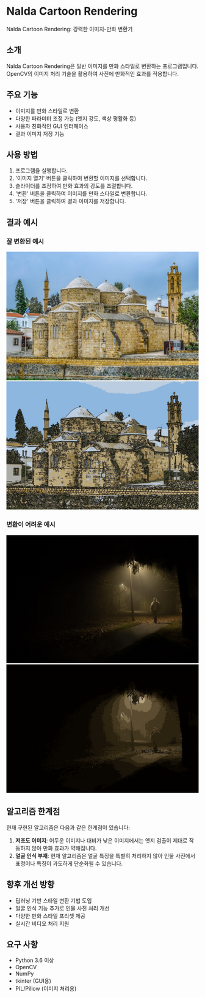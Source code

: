 # Nalda Cartoon Rendering
Nalda Cartoon Rendering: 강력한 이미지-만화 변환기

## 소개
Nalda Cartoon Rendering은 일반 이미지를 만화 스타일로 변환하는 프로그램입니다. OpenCV의 이미지 처리 기술을 활용하여 사진에 만화적인 효과를 적용합니다.

## 주요 기능
- 이미지를 만화 스타일로 변환
- 다양한 파라미터 조정 가능 (엣지 강도, 색상 평활화 등)
- 사용자 친화적인 GUI 인터페이스
- 결과 이미지 저장 기능

## 사용 방법
1. 프로그램을 실행합니다.
2. '이미지 열기' 버튼을 클릭하여 변환할 이미지를 선택합니다.
3. 슬라이더를 조정하여 만화 효과의 강도를 조절합니다.
4. '변환' 버튼을 클릭하여 이미지를 만화 스타일로 변환합니다.
5. '저장' 버튼을 클릭하여 결과 이미지를 저장합니다.

## 결과 예시

### 잘 변환된 예시
![잘 변환된 예시 input](examples/input-church.jpg)
![잘 변환된 예시 output](examples/output-church.jpg)

### 변환이 어려운 예시
![변환이 어려운 예시 input](examples/input-fog.jpg)
![변환이 어려운 예시 output](examples/output-fog.jpg)

## 알고리즘 한계점

현재 구현된 알고리즘은 다음과 같은 한계점이 있습니다:

1. **저조도 이미지**: 어두운 이미지나 대비가 낮은 이미지에서는 엣지 검출이 제대로 작동하지 않아 만화 효과가 약해집니다.
2. **얼굴 인식 부재**: 현재 알고리즘은 얼굴 특징을 특별히 처리하지 않아 인물 사진에서 표정이나 특징이 과도하게 단순화될 수 있습니다.

## 향후 개선 방향
- 딥러닝 기반 스타일 변환 기법 도입
- 얼굴 인식 기능 추가로 인물 사진 처리 개선
- 다양한 만화 스타일 프리셋 제공
- 실시간 비디오 처리 지원

## 요구 사항
- Python 3.6 이상
- OpenCV
- NumPy
- tkinter (GUI용)
- PIL/Pillow (이미지 처리용)
